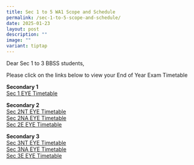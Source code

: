 ```yaml
---
title: Sec 1 to 5 WA1 Scope and Schedule
permalink: /sec-1-to-5-scope-and-schedule/
date: 2025-01-23
layout: post
description: ""
image: ""
variant: tiptap
---
```

<p>Dear Sec 1 to 3 BBSS students,</p>
<p>Please click on the links below to view your End of Year Exam Timetable</p>
<p><strong>Secondary 1</strong>
<br><a href="/files/2024_EYE_Timetable___S1.pdf" rel="noopener nofollow" target="_blank">Sec 1 EYE Timetable</a>
</p>
<p><strong>Secondary 2</strong> 
<br><a href="/files/2024_EYE_Timetable___S2NT.pdf" rel="noopener nofollow" target="_blank">Sec 2NT EYE Timetable</a>
<br><a href="/files/2024_EYE_Timetable___S2NA.pdf" rel="noopener nofollow" target="_blank">Sec 2NA EYE Timetable</a>
<br><a href="/files/2024_EYE_Timetable___S2E.pdf" rel="noopener nofollow" target="_blank">Sec 2E EYE Timetable</a>
</p>
<p><strong>Secondary 3</strong>
<br><a href="/files/2024_EYE_Timetable___S3NT.pdf" rel="noopener nofollow" target="_blank">Sec 3NT EYE Timetable</a>
<br><a href="/files/2024_EYE_Timetable___S3NA.pdf" rel="noopener nofollow" target="_blank">Sec 3NA EYE Timetable</a>
<br><a href="/files/2024_EYE_Timetable___S3E.pdf" rel="noopener nofollow" target="_blank">Sec 3E EYE Timetable</a>
</p>